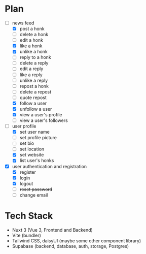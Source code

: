 # Plan

- [ ] news feed
  - [x] post a honk
  - [ ] delete a honk
  - [ ] edit a honk
  - [x] like a honk
  - [x] unlike a honk
  - [ ] reply to a honk
  - [ ] delete a reply
  - [ ] edit a reply
  - [ ] like a reply
  - [ ] unlike a reply
  - [ ] repost a honk
  - [ ] delete a repost
  - [ ] quote repost
  - [x] follow a user
  - [x] unfollow a user
  - [x] view a user's profile
  - [ ] view a user's followers
- [ ] user profile
  - [x] set user name
  - [ ] set profile picture
  - [ ] set bio
  - [ ] set location
  - [x] set website
  - [x] list user's honks
- [x] user authentication and registration
  - [x] register
  - [x] login
  - [x] logout
  - [ ] ~~reset password~~
  - [ ] change email

# Tech Stack
- Nuxt 3 (Vue 3, Frontend and Backend)
- Vite (bundler)
- Tailwind CSS, daisyUI (maybe some other component library)
- Supabase (backend, database, auth, storage, Postgres)
